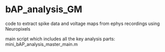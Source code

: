 # bAP_analysis_GM
code to extract spike data and voltage maps from ephys recordings using Neuropixels

main script which includes all the key analysis parts: mini_bAP_analysis_master_main.m


